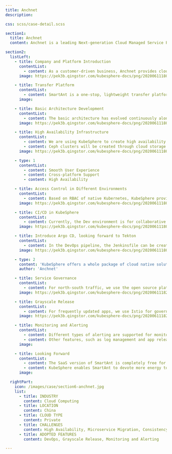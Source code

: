 ```yaml
---
title: Anchnet
description:

css: scss/case-detail.scss

section1:
  title: Anchnet
  content: Anchnet is a leading Next-generation Cloud Managed Service Provider (Cloud MSP) in China.

section2:
  listLeft:
    - title: Company and Platform Introduction
      contentList:
        - content: As a customer-driven business, Anchnet provides cloud native technologies and digital solutions for enterprise customers on the basis of Tencent Cloud. More specifically, we enable our customers to build next-generation cloud infrastructure and technology architectures, and to develop modern cloud native apps. We also provide them with comprehensive hosting services, intelligent cloud operations and management services. This is how we work to create great user experiences for our customers in accessing, managing and using the cloud. Ultimately, we are committed to building a bridge between new ecosystems in the IT industry and industrial Internet.
      image: https://pek3b.qingstor.com/kubesphere-docs/png/20200611180506.png

    - title: Transfer Platform
      contentList:
        - content: SmartAnt is a one-stop, lightweight transfer platform that helps users to transfer their business to the cloud in a rapid and convenient fashion. With visualized interfaces, SmartAnt supports one-click data transfer (e.g. host, database, and object storage), which has fundamentally solved the problem in the traditional ways of cloud transfer.
      image:

    - title: Basic Architecture Development
      contentList:
        - content: The basic architecture has evolved continuously along the road from a tool to a unimodule entity, a multi-module entity and finally a microservices architecture. Initially, high availability architecture deployment was achieved by servers in IDC machine rooms and now it is made possible by cloud servers. LB provided in public clouds and other SaaS products were used for high availability architecture before while the container orchestration tool Kubernetes is now used instead, which has seen technological advances one after another to satisfy different needs in the market. The process of microservice transformation is never an easy job, which covers infrastructure, declarative API, microservices and service network.
      image: https://pek3b.qingstor.com/kubesphere-docs/png/20200611180616.png

    - title: High Availability Infrastructure
      contentList:
        - content: We are using KubeSphere to create high availability architectures on the back of LB in public or private clouds. This open source platform features one-click deployment of high availability architectures in a convenient and efficient way. Nodes can be added dynamically after the deployment without the complexity of infrastructure deployment on Kubernetes.
        - content: Ceph clusters will be created through cloud storage as KubeSphere provides a variety of storage plugins. Data can be easily integrated into the storage class of Kubernetes, providing consistent storage services.
      image: https://pek3b.qingstor.com/kubesphere-docs/png/20200611180633.png

    - type: 1
      contentList:
        - content: Smooth User Experience
        - content: Cross-platform Support
        - content: High Availability

    - title: Access Control in Different Environments
      contentList:
        - content: Based on RBAC of native Kubernetes, KubeSphere provides the access control function for workspaces, with more detailed assignment of users, roles and access. For example, the Dev environment is for business development and developers can be authorized to access container logs. A test environment is for feature testing and a prod environment represents the official online environment, which can only be maintained by administrators.
      image: https://pek3b.qingstor.com/kubesphere-docs/png/20200611180719.png

    - title: CI/CD in KubeSphere
      contentList:
        - content: Currently, the Dev environment is for collaborative development. With GitLab CI and GitOPS, automatic deployment can be achieved from end to end. Meanwhile, the [DevOps](https://docs.kubesphere-carryon.top/devops/) pipeline of KubeSphere for the official environment makes it possible to release apps without any scaling.
      image: https://pek3b.qingstor.com/kubesphere-docs/png/20200611180737.png

    - title: Introduce Argo CD, looking forward to Tekton
      contentList:
        - content: In the DevOps pipeline, the Jenkinsfile can be created with a simple Web configuration, which is convenient and efficient. We are also using Argo CD for part of our applications and we will try Tekton going forward.
      image: https://pek3b.qingstor.com/kubesphere-docs/png/20200611180838.png

    - type: 2
      content: 'KubeSphere offers a whole package of cloud native solutions, including high availability infrastructure deployment, CI/CD, service governance, access control, monitoring, logging and alerting.'
      author: 'Anchnet'

    - title: Service Governance
      contentList:
        - content: For north-south traffic, we use the open source platform Kong to provide the same API gateway. We offer Kubernetes infrastructure, black and white lists, and authentication and authorization features. For east-west traffic, Istio is used for service governance, load balancing, traffic monitoring, tracing analysis, circuit breaking and fallback. Fortunately, KubeSphere is an excellent platform for service governance, where we only need to submit Helm charts of our business apps to the platform as it features one-click deployment.
      image: https://pek3b.qingstor.com/kubesphere-docs/png/20200611182110.png

    - title: Grayscale Release
      contentList:
        - content: For frequently updated apps, we use Istio for governance in the case of a grayscale release. As canary release is also supported, it is very convenient for us to release app components of different versions by dragging and dropping in KubeSphere.
      image: https://pek3b.qingstor.com/kubesphere-docs/png/20200611182140.png

    - title: Monitoring and Alerting
      contentList:
        - content: Different types of alerting are supported for monitoring at different levels. Currently, the built-in monitoring feature of KubeSphere is used for Kubernetes and we are looking forward to more alerting solutions in the future.
        - content: Other features, such as log management and app release, are all conducive to our quick transformation of cloud native apps.
      image: 

    - title: Looking Forward
      contentList:
        - content: The SaaS version of SmartAnt is completely free for enterprises and individual users. The private custom version now supports the seamless transfer of OpenStack and Any to Image. Ultimately, images will be imported in other private or public platforms. Besides, our company is committed to multi-cloud management with a self-developed cloud management platform SmartOps, helping enterprises to better manage their clouds.
        - content: KubeSphere enables SmartAnt to devote more energy to the logic business development of our transfer platform. It offers a whole package of cloud native solutions, including high availability infrastructure deployment, CI/CD, Microservice governance, access control, monitoring, logging and alerting. With smooth user experiences, KubeSphere represents an open source platform and a vibrant community, where like-minded people can gather together and discuss their respective cloud native road that best suits their business.
      image:

  rightPart:
    icon: /images/case/section6-anchnet.jpg
    list:
      - title: INDUSTRY
        content: Cloud Computing
      - title: LOCATION
        content: China
      - title: CLOUD TYPE
        content: Private
      - title: CHALLENGES
        content: High Availability, Microservice Migration, Consistency
      - title: ADOPTED FEATURES
        content: DevOps, Grayscale Release, Monitoring and Alerting

---
```

